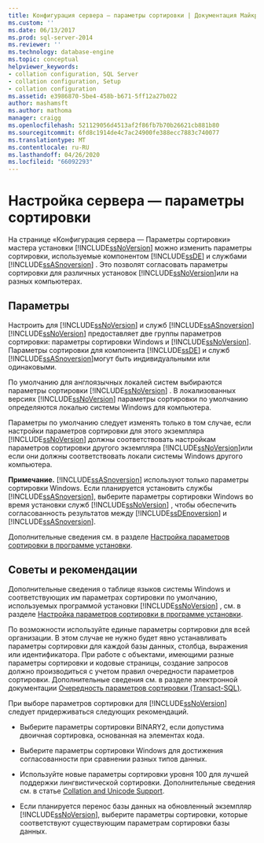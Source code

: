 ```yaml
---
title: Конфигурация сервера — параметры сортировки | Документация Майкрософт
ms.custom: ''
ms.date: 06/13/2017
ms.prod: sql-server-2014
ms.reviewer: ''
ms.technology: database-engine
ms.topic: conceptual
helpviewer_keywords:
- collation configuration, SQL Server
- collation configuration, Setup
- collation configuration
ms.assetid: e3986870-5be4-458b-b671-5ff12a27b022
author: mashamsft
ms.author: mathoma
manager: craigg
ms.openlocfilehash: 521129056d4513af2f86fb7b70b26621cb881b80
ms.sourcegitcommit: 6fd8c1914de4c7ac24900fe388ecc7883c740077
ms.translationtype: MT
ms.contentlocale: ru-RU
ms.lasthandoff: 04/26/2020
ms.locfileid: "66092293"
---
```

# <a name="server-configuration---collation"></a>Настройка сервера — параметры сортировки
  На странице «Конфигурация сервера — Параметры сортировки» мастера установки [!INCLUDE[ssNoVersion](../../includes/ssnoversion-md.md)] можно изменить параметры сортировки, используемые компонентом [!INCLUDE[ssDE](../../includes/ssde-md.md)] и службами [!INCLUDE[ssASnoversion](../../includes/ssasnoversion-md.md)] . Это позволят согласовать параметры сортировки для различных установок [!INCLUDE[ssNoVersion](../../includes/ssnoversion-md.md)]или на разных компьютерах.  
  
## <a name="options"></a>Параметры  
 Настроить для [!INCLUDE[ssNoVersion](../../includes/ssnoversion-md.md)] и служб [!INCLUDE[ssASnoversion](../../includes/ssasnoversion-md.md)]  
 [!INCLUDE[ssNoVersion](../../includes/ssnoversion-md.md)] предоставляет две группы параметров сортировки: параметры сортировки Windows и [!INCLUDE[ssNoVersion](../../includes/ssnoversion-md.md)]. Параметры сортировки для компонента [!INCLUDE[ssDE](../../includes/ssde-md.md)] и служб [!INCLUDE[ssASnoversion](../../includes/ssasnoversion-md.md)]могут быть индивидуальными или одинаковыми.  
  
 По умолчанию для англоязычных локалей систем выбираются параметры сортировки [!INCLUDE[ssNoVersion](../../includes/ssnoversion-md.md)] . В локализованных версиях [!INCLUDE[ssNoVersion](../../includes/ssnoversion-md.md)] параметры сортировки по умолчанию определяются локалью системы Windows для компьютера.  
  
 Параметры по умолчанию следует изменять только в том случае, если настройки параметров сортировки для этого экземпляра [!INCLUDE[ssNoVersion](../../includes/ssnoversion-md.md)] должны соответствовать настройкам параметров сортировки другого экземпляра [!INCLUDE[ssNoVersion](../../includes/ssnoversion-md.md)]или если они должны соответствовать локали системы Windows другого компьютера.  
  
 **Примечание.** [!INCLUDE[ssASnoversion](../../includes/ssasnoversion-md.md)] используют только параметры сортировки Windows. Если планируется установить службы [!INCLUDE[ssASnoversion](../../includes/ssasnoversion-md.md)], выберите параметры сортировки Windows во время установки служб [!INCLUDE[ssNoVersion](../../includes/ssnoversion-md.md)] , чтобы обеспечить согласованность результатов между [!INCLUDE[ssDEnoversion](../../includes/ssdenoversion-md.md)] и [!INCLUDE[ssASnoversion](../../includes/ssasnoversion-md.md)].  
  
 Дополнительные сведения см. в разделе [Настройка параметров сортировки в программе установки](https://go.microsoft.com/fwlink/?LinkId=190977).  
  
## <a name="best-practices"></a>Советы и рекомендации  
 Дополнительные сведения о таблице языков системы Windows и соответствующих им параметрах сортировки по умолчанию, используемых программой установки [!INCLUDE[ssNoVersion](../../includes/ssnoversion-md.md)] , см. в разделе [Настройка параметров сортировки в программе установки](https://go.microsoft.com/fwlink/?LinkId=190977).  
  
 По возможности используйте единые параметры сортировки для всей организации. В этом случае не нужно будет явно устанавливать параметры сортировки для каждой базы данных, столбца, выражения или идентификатора. При работе с объектами, имеющими разные параметры сортировки и кодовые страницы, создание запросов должно производиться с учетом правил очередности параметров сортировки. Дополнительные сведения см. в разделе электронной документации [Очередность параметров сортировки (Transact-SQL)](/sql/t-sql/statements/collation-precedence-transact-sql).  
  
 При выборе параметров сортировки для [!INCLUDE[ssNoVersion](../../includes/ssnoversion-md.md)] следует придерживаться следующих рекомендаций.  
  
-   Выберите параметры сортировки BINARY2, если допустима двоичная сортировка, основанная на элементах кода.  
  
-   Выберите параметры сортировки Windows для достижения согласованности при сравнении разных типов данных.  
  
-   Используйте новые параметры сортировки уровня 100 для лучшей поддержки лингвистической сортировки. Дополнительные сведения см. в статье [Collation and Unicode Support](../../relational-databases/collations/collation-and-unicode-support.md).  
  
-   Если планируется перенос базы данных на обновленный экземпляр [!INCLUDE[ssNoVersion](../../includes/ssnoversion-md.md)], выберите параметры сортировки, которые соответствуют существующим параметрам сортировки базы данных.  
  
  
